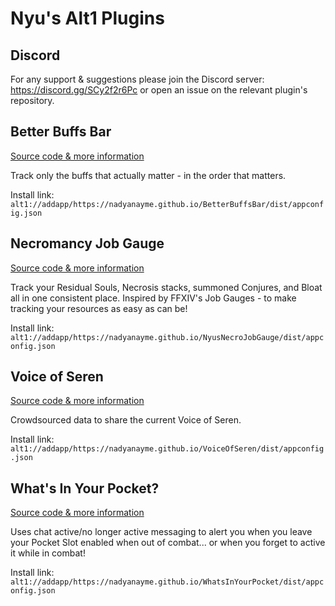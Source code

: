 # Nyu's Alt1 Plugins

## Discord

For any support & suggestions please join the Discord server: https://discord.gg/SCy2f2r6Pc or open an issue on the relevant plugin's repository.

## Better Buffs Bar

[Source code & more information](https://github.com/NadyaNayme/BetterBuffsBar)

Track only the buffs that actually matter - in the order that matters.

Install link: `alt1://addapp/https://nadyanayme.github.io/BetterBuffsBar/dist/appconfig.json`

## Necromancy Job Gauge

[Source code & more information](https://github.com/NadyaNayme/NyusNecroJobGauge)

Track your Residual Souls, Necrosis stacks, summoned Conjures, and Bloat all in one consistent place. Inspired by FFXIV's Job Gauges - to make tracking your resources as easy as can be!

Install link: `alt1://addapp/https://nadyanayme.github.io/NyusNecroJobGauge/dist/appconfig.json`

## Voice of Seren

[Source code & more information](https://github.com/NadyaNayme/VoiceOfSeren)

Crowdsourced data to share the current Voice of Seren.

Install link: `alt1://addapp/https://nadyanayme.github.io/VoiceOfSeren/dist/appconfig.json`

## What's In Your Pocket?

[Source code & more information](https://github.com/NadyaNayme/WhatsInYourPocket)

Uses chat active/no longer active messaging to alert you when you leave your Pocket Slot enabled when out of combat... or when you forget to active it while in combat!

Install link: `alt1://addapp/https://nadyanayme.github.io/WhatsInYourPocket/dist/appconfig.json`

